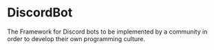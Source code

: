 # DiscordBot
The Framework for Discord bots to be implemented by a community in order to develop their own programming culture.
